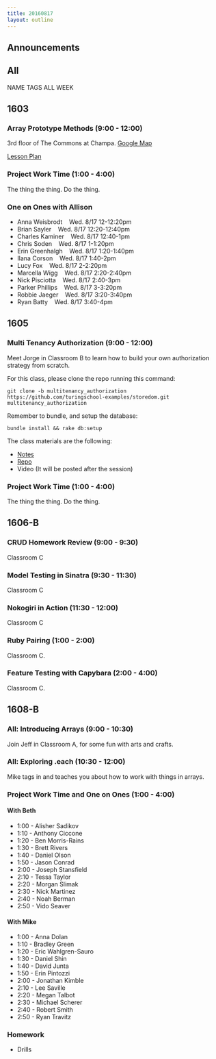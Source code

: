 ```yaml
---
title: 20160817
layout: outline
---
```


## Announcements

## All

NAME TAGS ALL WEEK


## 1603

### Array Prototype Methods (9:00 - 12:00)

3rd floor of The Commons at Champa. [Google Map](https://goo.gl/maps/hwSyed1NrEM2)

[Lesson Plan](https://github.com/mdn/advanced-js-fundamentals-ck/blob/gh-pages/tutorials/01-array-prototype-methods/README.md)

### Project Work Time (1:00 - 4:00)

The thing the thing. Do the thing.

### One on Ones with Allison

* Anna Weisbrodt    Wed. 8/17 12-12:20pm
* Brian Sayler    Wed. 8/17 12:20-12:40pm
* Charles Kaminer    Wed. 8/17 12:40-1pm
* Chris Soden    Wed. 8/17 1-1:20pm
* Erin Greenhalgh    Wed. 8/17 1:20-1:40pm
* Ilana Corson    Wed. 8/17 1:40-2pm
* Lucy Fox    Wed. 8/17 2-2:20pm
* Marcella Wigg    Wed. 8/17 2:20-2:40pm
* Nick Pisciotta    Wed. 8/17 2:40-3pm
* Parker Phillips    Wed. 8/17 3-3:20pm
* Robbie Jaeger    Wed. 8/17 3:20-3:40pm
* Ryan Batty    Wed. 8/17 3:40-4pm


## 1605

### Multi Tenancy Authorization (9:00 - 12:00)

Meet Jorge in Classroom B to learn how to build your own authorization strategy from scratch.

For this class, please clone the repo running this command:
```
git clone -b multitenancy_authorization https://github.com/turingschool-examples/storedom.git multitenancy_authorization
```

Remember to bundle, and setup the database:
```
bundle install && rake db:setup
```

The class materials are the following:

* [Notes](https://drive.google.com/file/d/0B4C6lfVKu-E7Ym03dmd0THBkNVE/view?usp=sharing)
* [Repo](https://github.com/turingschool-examples/storedom/tree/multitenancy_authorization)
* Video (It will be posted after the session)

### Project Work Time (1:00 - 4:00)

The thing the thing. Do the thing.


## 1606-B

### CRUD Homework Review (9:00 - 9:30)

Classroom C

### Model Testing in Sinatra (9:30 - 11:30)

Classroom C

### Nokogiri in Action (11:30 - 12:00)

Classroom C

### Ruby Pairing (1:00 - 2:00)

Classroom C.

### Feature Testing with Capybara (2:00 - 4:00)

Classroom C.


## 1608-B

### All: Introducing Arrays (9:00 - 10:30)

Join Jeff in Classroom A, for some fun with arts and crafts.

### All: Exploring .each (10:30 - 12:00)

Mike tags in and teaches you about how to work with things in arrays.

### Project Work Time and One on Ones (1:00 - 4:00)

#### With Beth

* 1:00 - Alisher Sadikov
* 1:10 - Anthony Ciccone
* 1:20 - Ben Morris-Rains
* 1:30 - Brett Rivers
* 1:40 - Daniel Olson
* 1:50 - Jason Conrad
* 2:00 - Joseph Stansfield
* 2:10 - Tessa Taylor
* 2:20 - Morgan Slimak
* 2:30 - Nick Martinez
* 2:40 - Noah Berman
* 2:50 - Vido Seaver

#### With Mike

* 1:00 - Anna Dolan
* 1:10 - Bradley Green
* 1:20 - Eric Wahlgren-Sauro
* 1:30 - Daniel Shin
* 1:40 - David Junta
* 1:50 - Erin Pintozzi
* 2:00 - Jonathan Kimble
* 2:10 - Lee Saville
* 2:20 - Megan Talbot
* 2:30 - Michael Scherer
* 2:40 - Robert Smith
* 2:50 - Ryan Travitz



### Homework

* Drills
